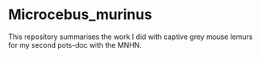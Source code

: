 # Microcebus_murinus
This repository summarises the work I did with captive grey mouse lemurs for my second pots-doc with the MNHN.
